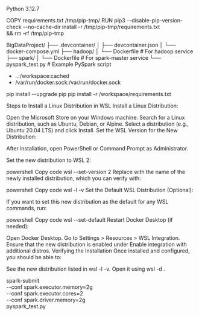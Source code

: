 Python 3.12.7

COPY requirements.txt /tmp/pip-tmp/
RUN pip3 --disable-pip-version-check --no-cache-dir install -r /tmp/pip-tmp/requirements.txt \
    && rm -rf /tmp/pip-tmp

BigDataProject/
├── .devcontainer/
│   ├── devcontainer.json
│   └── docker-compose.yml
├── hadoop/
│   └── Dockerfile  # For hadoop service
├── spark/
│   └── Dockerfile  # For spark-master service
└── pyspark_test.py  # Example PySpark script

- ..:/workspace:cached
- /var/run/docker.sock:/var/run/docker.sock

pip install --upgrade pip
pip install -r /workspace/requirements.txt


Steps to Install a Linux Distribution in WSL
Install a Linux Distribution:

Open the Microsoft Store on your Windows machine.
Search for a Linux distribution, such as Ubuntu, Debian, or Alpine.
Select a distribution (e.g., Ubuntu 20.04 LTS) and click Install.
Set the WSL Version for the New Distribution:

After installation, open PowerShell or Command Prompt as Administrator.

Set the new distribution to WSL 2:

powershell
Copy code
wsl --set-version <distro-name> 2
Replace <distro-name> with the name of the newly installed distribution, which you can verify with:

powershell
Copy code
wsl -l -v
Set the Default WSL Distribution (Optional):

If you want to set this new distribution as the default for any WSL commands, run:

powershell
Copy code
wsl --set-default <distro-name>
Restart Docker Desktop (if needed):

Open Docker Desktop.
Go to Settings > Resources > WSL Integration.
Ensure that the new distribution is enabled under Enable integration with additional distros.
Verifying the Installation
Once installed and configured, you should be able to:

See the new distribution listed in wsl -l -v.
Open it using wsl -d <distro-name>.


spark-submit \
    --conf spark.executor.memory=2g \
    --conf spark.executor.cores=2 \
    --conf spark.driver.memory=2g \
    pyspark_test.py